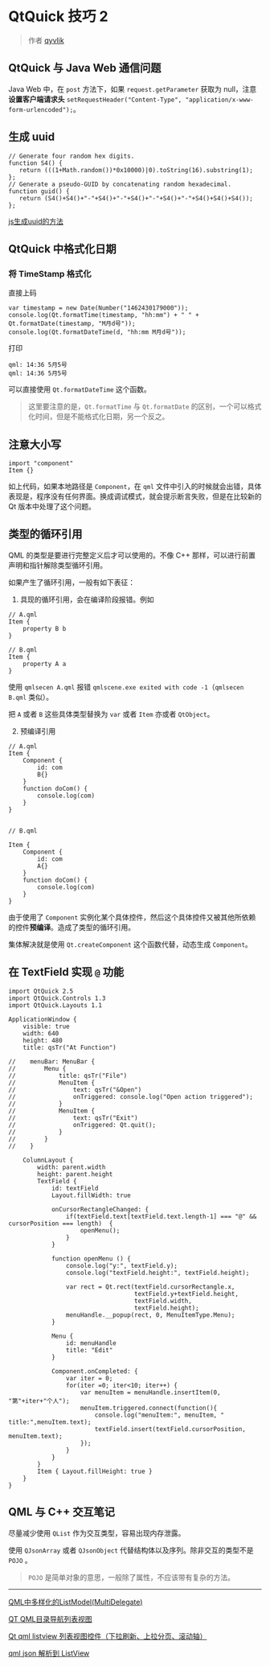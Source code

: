 # QtQuick 技巧 2

> 作者 [qyvlik](http://blog.qyvlik.space)

## QtQuick 与 Java Web 通信问题

Java Web 中，在 `post` 方法下，如果  `request.getParameter` 获取为 null，注意**设置客户端请求头** `setRequestHeader("Content-Type", "application/x-www-form-urlencoded");`。

## 生成 uuid 

```
// Generate four random hex digits.
function S4() {
   return (((1+Math.random())*0x10000)|0).toString(16).substring(1);
};
// Generate a pseudo-GUID by concatenating random hexadecimal.
function guid() {
   return (S4()+S4()+"-"+S4()+"-"+S4()+"-"+S4()+"-"+S4()+S4()+S4());
};
```

[js生成uuid的方法](http://ju.outofmemory.cn/entry/77339)

## QtQuick 中格式化日期

### 将 TimeStamp 格式化

直接上码

```
var timestamp = new Date(Number("1462430179000"));
console.log(Qt.formatTime(timestamp, "hh:mm") + " " + Qt.formatDate(timestamp, "M月d号"));
console.log(Qt.formatDateTime(d, "hh:mm M月d号"));
```

打印

```
qml: 14:36 5月5号
qml: 14:36 5月5号
```

可以直接使用 `Qt.formatDateTime` 这个函数。

> 这里要注意的是，`Qt.formatTime` 与 `Qt.formatDate` 的区别，一个可以格式化时间，但是不能格式化日期，另一个反之。

## 注意大小写

```
import "component"
Item {}
```

如上代码，如果本地路径是 `Component`，在 `qml` 文件中引入的时候就会出错，具体表现是，程序没有任何界面。换成调试模式，就会提示断言失败，但是在比较新的 Qt 版本中处理了这个问题。

## 类型的循环引用

QML 的类型是要进行完整定义后才可以使用的。不像 C++ 那样，可以进行前置声明和指针解除类型循环引用。

如果产生了循环引用，一般有如下表征：

1. 具现的循环引用，会在编译阶段报错。例如

```
// A.qml
Item {
    property B b
}

// B.qml
Item {
    property A a
}
```

使用 `qmlsecen A.qml` 报错 `qmlscene.exe exited with code -1`（`qmlsecen B.qml` 类似）。

把 `A` 或者 `B` 这些具体类型替换为 `var` 或者 `Item` 亦或者 `QtObject`。

2. 预编译引用

```
// A.qml
Item {
    Component {
        id: com
        B{}
    }
    function doCom() {
        console.log(com)
    }
}


// B.qml

Item {
    Component {
        id: com
        A{}
    }
    function doCom() {
        console.log(com)
    }
}

```

由于使用了 `Component` 实例化某个具体控件，然后这个具体控件又被其他所依赖的控件**预编译**。造成了类型的循环引用。

集体解决就是使用 `Qt.createComponent` 这个函数代替，动态生成 `Component`。

## 在 TextField 实现 `@` 功能

```
import QtQuick 2.5
import QtQuick.Controls 1.3
import QtQuick.Layouts 1.1

ApplicationWindow {
    visible: true
    width: 640
    height: 480
    title: qsTr("At Function")

//    menuBar: MenuBar {
//        Menu {
//            title: qsTr("File")
//            MenuItem {
//                text: qsTr("&Open")
//                onTriggered: console.log("Open action triggered");
//            }
//            MenuItem {
//                text: qsTr("Exit")
//                onTriggered: Qt.quit();
//            }
//        }
//    }

    ColumnLayout {
        width: parent.width
        height: parent.height
        TextField {
            id: textField
            Layout.fillWidth: true

            onCursorRectangleChanged: {
                if(textField.text[textField.text.length-1] === "@" && cursorPosition === length)  {
                    openMenu();
                }
            }

            function openMenu () {
                console.log("y:", textField.y);
                console.log("textField.height:", textField.height);

                var rect = Qt.rect(textField.cursorRectangle.x,
                                   textField.y+textField.height,
                                   textField.width,
                                   textField.height);
                menuHandle.__popup(rect, 0, MenuItemType.Menu);
            }

            Menu {
                id: menuHandle
                title: "Edit"
            }

            Component.onCompleted: {
                var iter = 0;
                for(iter =0; iter<10; iter++) {
                    var menuItem = menuHandle.insertItem(0, "第"+iter+"个人");
                    menuItem.triggered.connect(function(){
                        console.log("menuItem:", menuItem, " title:",menuItem.text);
                        textField.insert(textField.cursorPosition, menuItem.text);
                    });
                }
            }
        }
        Item { Layout.fillHeight: true }
    }
}
```

## QML 与 C++ 交互笔记

尽量减少使用 `QList` 作为交互类型，容易出现内存泄露。

使用 `QJsonArray` 或者 `QJsonObject` 代替结构体以及序列。除非交互的类型不是 `POJO` 。

> `POJO` 是简单对象的意思，一般除了属性，不应该带有复杂的方法。

---

[QML中多样化的ListModel(MultiDelegate)](http://www.cnblogs.com/dyllove98/p/3149666.html)

[QT QML目录导航列表视图](http://www.cnblogs.com/surfsky/p/4191994.html)

[Qt qml listview 列表视图控件（下拉刷新、上拉分页、滚动轴）](http://www.cnblogs.com/surfsky/p/4352898.html)

[qml json 解析到 ListView](http://www.cnblogs.com/xianqingzh/p/4335061.html)
